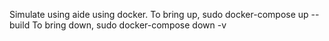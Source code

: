 Simulate using aide using docker.
To bring up, sudo docker-compose up --build
To bring down, sudo docker-compose down -v

